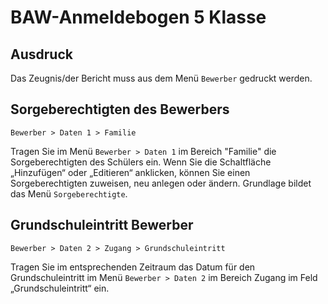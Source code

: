 ﻿# BAW-Anmeldebogen 5 Klasse

## Ausdruck

Das Zeugnis/der Bericht muss aus dem Menü `Bewerber` gedruckt werden.

## Sorgeberechtigten des Bewerbers

`Bewerber > Daten 1 > Familie`
 
Tragen Sie im Menü `Bewerber > Daten 1` im Bereich "Familie" die Sorgeberechtigten des Schülers ein. Wenn Sie die Schaltfläche „Hinzufügen“ oder „Editieren“ anklicken, können Sie einen Sorgeberechtigten zuweisen, neu anlegen oder ändern. Grundlage bildet das Menü `Sorgeberechtigte`.

## Grundschuleintritt Bewerber

`Bewerber > Daten 2 > Zugang > Grundschuleintritt`

Tragen Sie im entsprechenden Zeitraum das Datum für den Grundschuleintritt im Menü `Bewerber > Daten 2` im Bereich Zugang im Feld „Grundschuleintritt“ ein.
